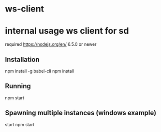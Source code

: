# ws-client
internal usage ws client for sd
===============================

required https://nodejs.org/en/ 6.5.0 or newer

## Installation

npm install -g babel-cli
npm install

## Running

npm start

## Spawning multiple instances (windows example)

start npm start
